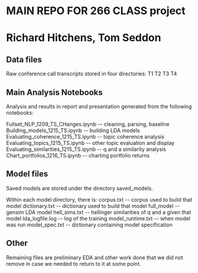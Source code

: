 # MAIN REPO FOR 266 CLASS project
#
# Richard Hitchens, Tom Seddon

Data files
----------
Raw conference call transcripts stored in four directories:
T1
T2
T3
T4


Main Analysis Notebooks
-----------------------
Analysis and results in report and presentation generated from the following
notebooks:

Fullset_NLP_1209_TS_CHanges.ipynb       -- cleaning, parsing, baseline
Building_models_1215_TS.ipynb           -- building LDA models
Evaluating_coherence_1215_TS.ipynb      -- topic coherence analysis
Evaluating_topics_1215_TS.ipynb         -- other topic evaluation and display
Evaluating_similarities_1215_TS.ipynb   -- q and a similarity analysis
Chart_portfolios_1216_TS.ipynb          -- charting portfolio returns


Model files
-----------
Saved models are stored under the directory saved_models.

Within each model directory, there is:
corpus.txt          -- corpus used to build that model
dictionary.txt      -- dictionary used to build that model
full_model          -- gensim LDA model
hell_sims.txt       -- hellinger similarities of q and a given that model
lda_logfile.log     -- log of the training
model_runtime.txt   -- when model was run
model_spec.txt      -- dictionary containing model specification


Other
-----
Remaining files are preliminary EDA and other work done that we did not remove
in case we needed to return to it at some point.
